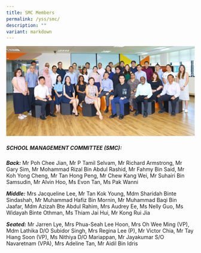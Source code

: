 ```yaml
---
title: SMC Members
permalink: /yss/smc/
description: ""
variant: markdown
---
```

![](/images/YSS/School_Management_Committee_1589.jpg)


##### SCHOOL MANAGEMENT COMMITTEE (SMC):

***Back:*** Mr Poh Chee Jian, Mr P Tamil Selvam, Mr Richard Armstrong, Mr Gary Sim, Mr Mohammad Rizal Bin Abdul Rashid, Mr Fahmy Bin Said, Mr Koh Yong Cheng, Mr Tan Hong Peng, Mr Chew Kang Wei, Mr Suhairi Bin Samsudin, Mr Alvin Hoo, Ms Evon Tan, Ms Pak Wanni

***Middle:*** Mrs Jacqueline Lee, Mr Tan Kok Young, Mdm Sharidah Binte Sindashah, Mr Muhammad Hafiz Bin Mornin, Mr Muhammad Baqi Bin Jaafar, Mdm Azizah Bte Abdul Rahim, Mrs Audrey Ee, Ms Nelly Guo, Ms Widayah Binte Othman, Ms Thiam Jai Hui, Mr Kong Rui Jia

***Seated:*** Mr Jarren Lye, Mrs Phua-Seah Lee Hoon, Mrs Oh Wee Ming (VP), Mdm Lathika D/O Subidor Singh, Mrs Regina Lee (P), Mr Victor Chia, Mr Tay Hiang Soon (VP), Ms Nithiya D/O Mariappan, Mr Jayakumar S/O Navaretnam (VPA), Mrs Adeline Tan, Mr Aidil Bin Idris
